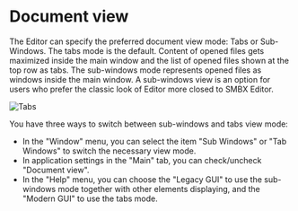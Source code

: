 # Document view

The Editor can specify the preferred document view mode: Tabs or Sub-Windows. The tabs mode is the default. Content of opened files gets maximized inside the main window and the list of opened files shown at the top row as tabs. The sub-windows mode represents opened files as windows inside the main window. A sub-windows view is an option for users who prefer the classic look of Editor more closed to SMBX Editor.

![Tabs](../screenshots/Interface/TabView.png ":no-zoom")

You have three ways to switch between sub-windows and tabs view mode:
* In the "Window" menu, you can select the item "Sub Windows" or
  "Tab Windows" to switch the necessary view mode.
* In application settings in the "Main" tab, you can check/uncheck
  "Document view".
* In the "Help" menu, you can choose the "Legacy GUI" to use the sub-windows mode together with other elements displaying, and the "Modern GUI" to use the tabs mode.
